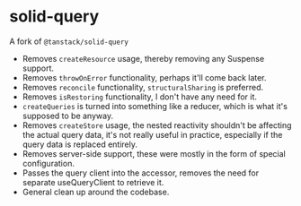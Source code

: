 # solid-query

A fork of `@tanstack/solid-query`

- Removes `createResource` usage, thereby removing any Suspense support.
- Removes `throwOnError` functionality, perhaps it'll come back later.
- Removes `reconcile` functionality, `structuralSharing` is preferred.
- Removes `isRestoring` functionality, I don't have any need for it.
- `createQueries` is turned into something like a reducer, which is what it's supposed to be anyway.
- Removes `createStore` usage, the nested reactivity shouldn't be affecting the actual query data, it's not really useful in practice, especially if the query data is replaced entirely.
- Removes server-side support, these were mostly in the form of special configuration.
- Passes the query client into the accessor, removes the need for separate useQueryClient to retrieve it.
- General clean up around the codebase.
